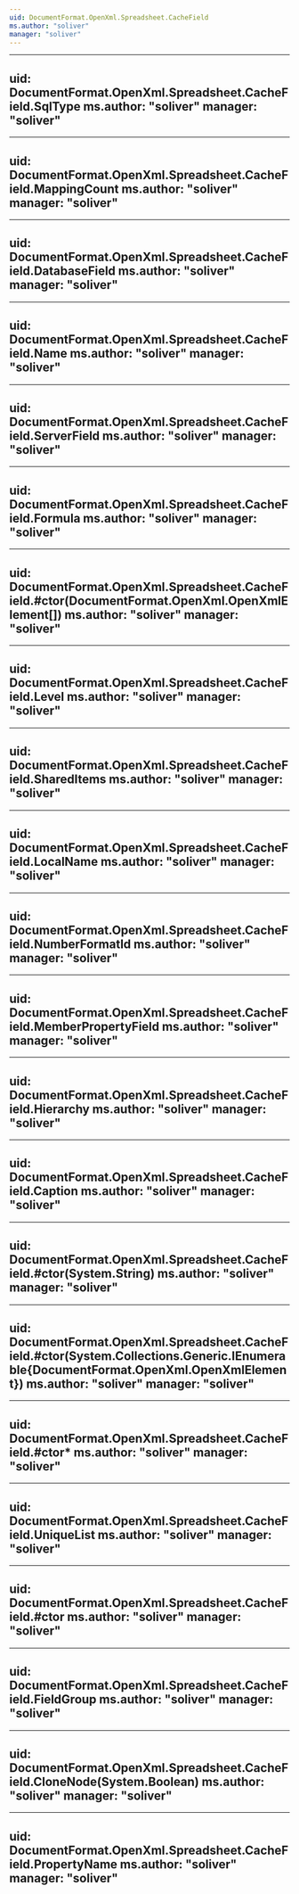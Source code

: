 ```yaml
---
uid: DocumentFormat.OpenXml.Spreadsheet.CacheField
ms.author: "soliver"
manager: "soliver"
---
```


---
uid: DocumentFormat.OpenXml.Spreadsheet.CacheField.SqlType
ms.author: "soliver"
manager: "soliver"
---

---
uid: DocumentFormat.OpenXml.Spreadsheet.CacheField.MappingCount
ms.author: "soliver"
manager: "soliver"
---

---
uid: DocumentFormat.OpenXml.Spreadsheet.CacheField.DatabaseField
ms.author: "soliver"
manager: "soliver"
---

---
uid: DocumentFormat.OpenXml.Spreadsheet.CacheField.Name
ms.author: "soliver"
manager: "soliver"
---

---
uid: DocumentFormat.OpenXml.Spreadsheet.CacheField.ServerField
ms.author: "soliver"
manager: "soliver"
---

---
uid: DocumentFormat.OpenXml.Spreadsheet.CacheField.Formula
ms.author: "soliver"
manager: "soliver"
---

---
uid: DocumentFormat.OpenXml.Spreadsheet.CacheField.#ctor(DocumentFormat.OpenXml.OpenXmlElement[])
ms.author: "soliver"
manager: "soliver"
---

---
uid: DocumentFormat.OpenXml.Spreadsheet.CacheField.Level
ms.author: "soliver"
manager: "soliver"
---

---
uid: DocumentFormat.OpenXml.Spreadsheet.CacheField.SharedItems
ms.author: "soliver"
manager: "soliver"
---

---
uid: DocumentFormat.OpenXml.Spreadsheet.CacheField.LocalName
ms.author: "soliver"
manager: "soliver"
---

---
uid: DocumentFormat.OpenXml.Spreadsheet.CacheField.NumberFormatId
ms.author: "soliver"
manager: "soliver"
---

---
uid: DocumentFormat.OpenXml.Spreadsheet.CacheField.MemberPropertyField
ms.author: "soliver"
manager: "soliver"
---

---
uid: DocumentFormat.OpenXml.Spreadsheet.CacheField.Hierarchy
ms.author: "soliver"
manager: "soliver"
---

---
uid: DocumentFormat.OpenXml.Spreadsheet.CacheField.Caption
ms.author: "soliver"
manager: "soliver"
---

---
uid: DocumentFormat.OpenXml.Spreadsheet.CacheField.#ctor(System.String)
ms.author: "soliver"
manager: "soliver"
---

---
uid: DocumentFormat.OpenXml.Spreadsheet.CacheField.#ctor(System.Collections.Generic.IEnumerable{DocumentFormat.OpenXml.OpenXmlElement})
ms.author: "soliver"
manager: "soliver"
---

---
uid: DocumentFormat.OpenXml.Spreadsheet.CacheField.#ctor*
ms.author: "soliver"
manager: "soliver"
---

---
uid: DocumentFormat.OpenXml.Spreadsheet.CacheField.UniqueList
ms.author: "soliver"
manager: "soliver"
---

---
uid: DocumentFormat.OpenXml.Spreadsheet.CacheField.#ctor
ms.author: "soliver"
manager: "soliver"
---

---
uid: DocumentFormat.OpenXml.Spreadsheet.CacheField.FieldGroup
ms.author: "soliver"
manager: "soliver"
---

---
uid: DocumentFormat.OpenXml.Spreadsheet.CacheField.CloneNode(System.Boolean)
ms.author: "soliver"
manager: "soliver"
---

---
uid: DocumentFormat.OpenXml.Spreadsheet.CacheField.PropertyName
ms.author: "soliver"
manager: "soliver"
---

